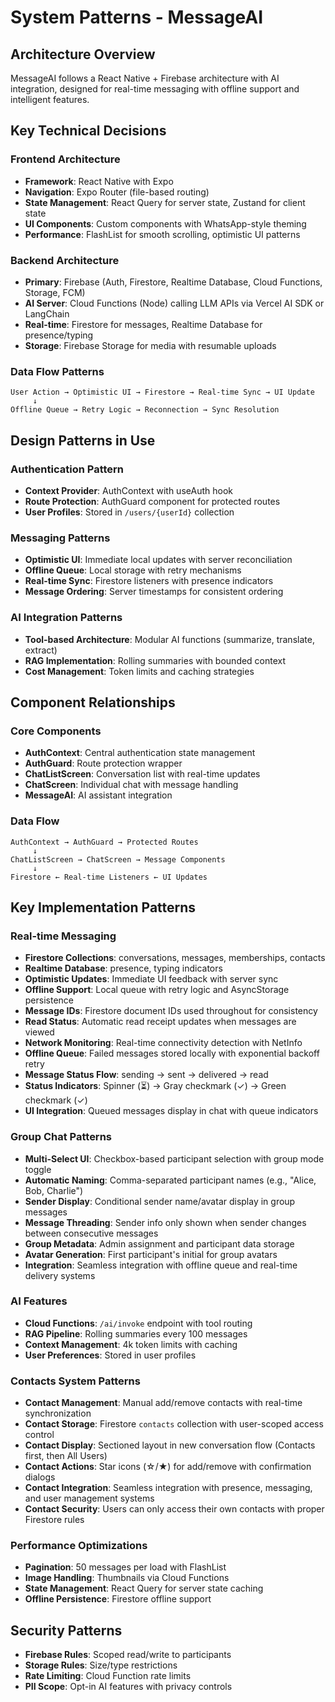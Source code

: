 # System Patterns - MessageAI

## Architecture Overview

MessageAI follows a React Native + Firebase architecture with AI integration, designed for real-time messaging with offline support and intelligent features.

## Key Technical Decisions

### Frontend Architecture

- **Framework**: React Native with Expo
- **Navigation**: Expo Router (file-based routing)
- **State Management**: React Query for server state, Zustand for client state
- **UI Components**: Custom components with WhatsApp-style theming
- **Performance**: FlashList for smooth scrolling, optimistic UI patterns

### Backend Architecture

- **Primary**: Firebase (Auth, Firestore, Realtime Database, Cloud Functions, Storage, FCM)
- **AI Server**: Cloud Functions (Node) calling LLM APIs via Vercel AI SDK or LangChain
- **Real-time**: Firestore for messages, Realtime Database for presence/typing
- **Storage**: Firebase Storage for media with resumable uploads

### Data Flow Patterns

```
User Action → Optimistic UI → Firestore → Real-time Sync → UI Update
     ↓
Offline Queue → Retry Logic → Reconnection → Sync Resolution
```

## Design Patterns in Use

### Authentication Pattern

- **Context Provider**: AuthContext with useAuth hook
- **Route Protection**: AuthGuard component for protected routes
- **User Profiles**: Stored in `/users/{userId}` collection

### Messaging Patterns

- **Optimistic UI**: Immediate local updates with server reconciliation
- **Offline Queue**: Local storage with retry mechanisms
- **Real-time Sync**: Firestore listeners with presence indicators
- **Message Ordering**: Server timestamps for consistent ordering

### AI Integration Patterns

- **Tool-based Architecture**: Modular AI functions (summarize, translate, extract)
- **RAG Implementation**: Rolling summaries with bounded context
- **Cost Management**: Token limits and caching strategies

## Component Relationships

### Core Components

- **AuthContext**: Central authentication state management
- **AuthGuard**: Route protection wrapper
- **ChatListScreen**: Conversation list with real-time updates
- **ChatScreen**: Individual chat with message handling
- **MessageAI**: AI assistant integration

### Data Flow

```
AuthContext → AuthGuard → Protected Routes
     ↓
ChatListScreen → ChatScreen → Message Components
     ↓
Firestore ← Real-time Listeners ← UI Updates
```

## Key Implementation Patterns

### Real-time Messaging

- **Firestore Collections**: conversations, messages, memberships, contacts
- **Realtime Database**: presence, typing indicators
- **Optimistic Updates**: Immediate UI feedback with server sync
- **Offline Support**: Local queue with retry logic and AsyncStorage persistence
- **Message IDs**: Firestore document IDs used throughout for consistency
- **Read Status**: Automatic read receipt updates when messages are viewed
- **Network Monitoring**: Real-time connectivity detection with NetInfo
- **Offline Queue**: Failed messages stored locally with exponential backoff retry
- **Message Status Flow**: sending → sent → delivered → read
- **Status Indicators**: Spinner (⏳) → Gray checkmark (✓) → Green checkmark (✓)
- **UI Integration**: Queued messages display in chat with queue indicators

### Group Chat Patterns

- **Multi-Select UI**: Checkbox-based participant selection with group mode toggle
- **Automatic Naming**: Comma-separated participant names (e.g., "Alice, Bob, Charlie")
- **Sender Display**: Conditional sender name/avatar display in group messages
- **Message Threading**: Sender info only shown when sender changes between consecutive messages
- **Group Metadata**: Admin assignment and participant data storage
- **Avatar Generation**: First participant's initial for group avatars
- **Integration**: Seamless integration with offline queue and real-time delivery systems

### AI Features

- **Cloud Functions**: `/ai/invoke` endpoint with tool routing
- **RAG Pipeline**: Rolling summaries every 100 messages
- **Context Management**: 4k token limits with caching
- **User Preferences**: Stored in user profiles

### Contacts System Patterns

- **Contact Management**: Manual add/remove contacts with real-time synchronization
- **Contact Storage**: Firestore `contacts` collection with user-scoped access control
- **Contact Display**: Sectioned layout in new conversation flow (Contacts first, then All Users)
- **Contact Actions**: Star icons (☆/★) for add/remove with confirmation dialogs
- **Contact Integration**: Seamless integration with presence, messaging, and user management systems
- **Contact Security**: Users can only access their own contacts with proper Firestore rules

### Performance Optimizations

- **Pagination**: 50 messages per load with FlashList
- **Image Handling**: Thumbnails via Cloud Functions
- **State Management**: React Query for server state caching
- **Offline Persistence**: Firestore offline support

## Security Patterns

- **Firebase Rules**: Scoped read/write to participants
- **Storage Rules**: Size/type restrictions
- **Rate Limiting**: Cloud Function rate limits
- **PII Scope**: Opt-in AI features with privacy controls
